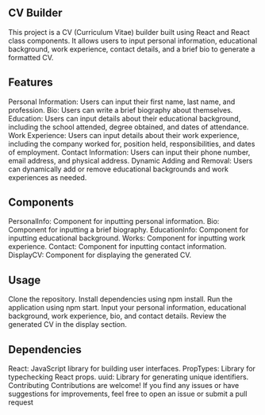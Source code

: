 ## CV Builder
This project is a CV (Curriculum Vitae) builder built using React and React class components. It allows users to input personal information, educational background, work experience, contact details, and a brief bio to generate a formatted CV.

## Features
Personal Information: Users can input their first name, last name, and profession.
Bio: Users can write a brief biography about themselves.
Education: Users can input details about their educational background, including the school attended, degree obtained, and dates of attendance.
Work Experience: Users can input details about their work experience, including the company worked for, position held, responsibilities, and dates of employment.
Contact Information: Users can input their phone number, email address, and physical address.
Dynamic Adding and Removal: Users can dynamically add or remove educational backgrounds and work experiences as needed.

## Components
PersonalInfo: Component for inputting personal information.
Bio: Component for inputting a brief biography.
EducationInfo: Component for inputting educational background.
Works: Component for inputting work experience.
Contact: Component for inputting contact information.
DisplayCV: Component for displaying the generated CV.

## Usage
Clone the repository.
Install dependencies using npm install.
Run the application using npm start.
Input your personal information, educational background, work experience, bio, and contact details.
Review the generated CV in the display section.

## Dependencies
React: JavaScript library for building user interfaces.
PropTypes: Library for typechecking React props.
uuid: Library for generating unique identifiers.
Contributing
Contributions are welcome! If you find any issues or have suggestions for improvements, feel free to open an issue or submit a pull request